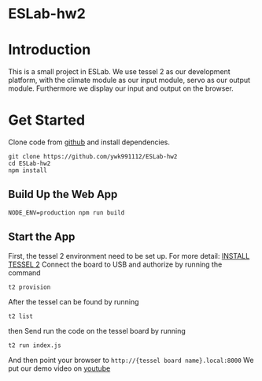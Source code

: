 # ESLab-hw2
# Introduction
This is a small project in ESLab. We use tessel 2 as our development platform, with the climate module as our input module, servo as our output module. Furthermore we display our input and output on the browser.

# Get Started
Clone code from [github](https://github.com/ywk991112/ESLab-hw2) and install dependencies.
```
git clone https://github.com/ywk991112/ESLab-hw2
cd ESLab-hw2
npm install
```
## Build Up the Web App
```
NODE_ENV=production npm run build
```
## Start the App
First, the tessel 2 environment need to be set up. For more detail: [INSTALL TESSEL 2](http://tessel.github.io/t2-start/)
Connect the board to USB and authorize by running the command
```
t2 provision
```
After the tessel can be found by running
```
t2 list
```
then Send run the code on the tessel board by running
```
t2 run index.js
```
And then point your browser to `http://{tessel board name}.local:8000`
We put our demo video on [youtube](https://www.youtube.com/watch?v=Bf1pBLWhoic)
